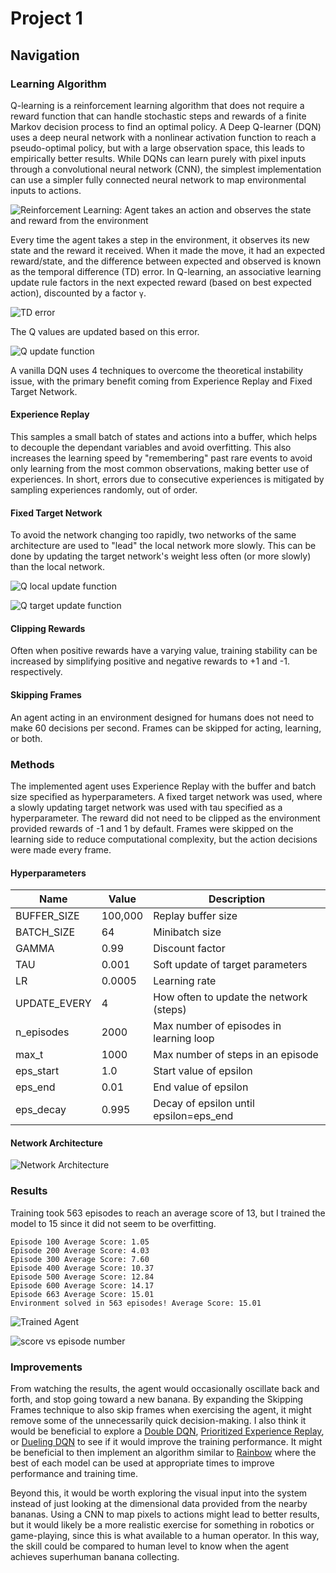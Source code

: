 # Project 1
## Navigation

### Learning Algorithm
Q-learning is a reinforcement learning algorithm that does not require a reward function that can handle stochastic steps and rewards of a finite Markov decision process to find an optimal policy. A Deep Q-learner (DQN) uses a deep neural network with a nonlinear activation function to reach a pseudo-optimal policy, but with a large observation space, this leads to empirically better results. While DQNs can learn purely with pixel inputs through a convolutional neural network (CNN), the simplest implementation can use a simpler fully connected neural network to map environmental inputs to actions.

![Reinforcement Learning: Agent takes an action and observes the state and reward from the environment](images/rl_environment_action.png)

Every time the agent takes a step in the environment, it observes its new state and the reward it received. When it made the move, it had an expected reward/state, and the difference between expected and observed is known as the temporal difference (TD) error. In Q-learning, an associative learning update rule factors in the next expected reward (based on best expected action), discounted by a factor `γ`.

![TD error](https://render.githubusercontent.com/render/math?math=TDerror%20%3D%20target-expected%20%3D%20r_%7Bt%2B1%7D%2B%5Cgamma%20%5Cmax%5Climits_%7Ba'%7DQ(s_%7Bt%2B1%7D%2Ca')-Q(s_t%2Ca_t))


The Q values are updated based on this error.

![Q update function](https://render.githubusercontent.com/render/math?math=Q(s_t%2Ca_t)%20%5Cleftarrow%20Q(s_t%2Ca_t)%20%2B%20%5Calpha%20%5Cleft%20%5B%20r_%7Bt%2B1%7D%2B%5Cgamma%20%5Cmax%5Climits_%7Ba'%7DQ(s_%7Bt%2B1%7D%2Ca')-Q(s_t%2Ca_t)%5Cright%20%5D)



A vanilla DQN uses 4 techniques to overcome the theoretical instability issue, with the primary benefit coming from Experience Replay and Fixed Target Network.

#### Experience Replay
This samples a small batch of states and actions into a buffer, which helps to decouple the dependant variables and avoid overfitting. This also increases the learning speed by "remembering" past rare events to avoid only learning from the most common observations, making better use of experiences. In short, errors due to consecutive experiences is mitigated by sampling experiences randomly, out of order.

#### Fixed Target Network
To avoid the network changing too rapidly, two networks of the same architecture are used to "lead" the local network more slowly. This can be done by updating the target network's weight less often (or more slowly) than the local network.

![Q local update function](https://render.githubusercontent.com/render/math?math=Q_%7Blocal%7D(s_t%2Ca_t)%20%5Cleftarrow%20%5Calpha%20%5Cleft%20%5B%20r_%7Bt%2B1%7D%2B%5Cgamma%20%5Cmax%5Climits_%7Ba'%7DQ_%7Btarget%7D(s_%7Bt%2B1%7D%2Ca')%20%5Cright%20%5D%20%2B%20(1-%5Calpha)%20%5Cleft%20%5B%20Q_%7Blocal%7D(s_t%2Ca_t)%5Cright%20%5D)

![Q target update function](https://render.githubusercontent.com/render/math?math=Q_%7Btarget%7D(s_t%2Ca_t)%20%5Cleftarrow%20%5Ctau%20%5Cleft%20%5BQ_%7Blocal%7D(s_t%2Ca_t)%20%5Cright%20%5D%20%2B%20(1-%5Ctau)%20%5Cleft%20%5B%20Q_%7Btarget%7D(s_t%2Ca_t)%5Cright%20%5D)

#### Clipping Rewards
Often when positive rewards have a varying value, training stability can be increased by simplifying positive and negative rewards to +1 and -1. respectively.

#### Skipping Frames
An agent acting in an environment designed for humans does not need to make 60 decisions per second. Frames can be skipped for acting, learning, or both.

### Methods

The implemented agent uses Experience Replay with the buffer and batch size specified as hyperparameters. A fixed target network was used, where a slowly updating target network was used with tau specified as a hyperparameter. The reward did not need to be clipped as the environment provided rewards of -1 and 1 by default. Frames were skipped on the learning side to reduce computational complexity, but the action decisions were made every frame.

#### Hyperparameters
| Name          | Value   | Description                               |
|---------------|---------|-------------------------------------------|
| BUFFER_SIZE   | 100,000 | Replay buffer size                        |
| BATCH_SIZE    | 64      | Minibatch size                            |
| GAMMA         | 0.99    | Discount factor                           |
| TAU           | 0.001   | Soft update of target parameters          |
| LR            | 0.0005  | Learning rate                             |
| UPDATE_EVERY  | 4       | How often to update the network (steps)   |
| n_episodes    | 2000    | Max number of episodes in learning loop   |
| max_t         | 1000    | Max number of steps in an episode         |
| eps_start     | 1.0     | Start value of epsilon                    |
| eps_end       | 0.01    | End value of epsilon                      |
| eps_decay     | 0.995   | Decay of epsilon until epsilon=eps_end    |

#### Network Architecture
![Network Architecture](images/network_architecture.png)


### Results
Training took 563 episodes to reach an average score of 13, but I trained the model to 15 since it did not seem to be overfitting.

```
Episode 100	Average Score: 1.05
Episode 200	Average Score: 4.03
Episode 300	Average Score: 7.60
Episode 400	Average Score: 10.37
Episode 500	Average Score: 12.84
Episode 600	Average Score: 14.17
Episode 663	Average Score: 15.01
Environment solved in 563 episodes!	Average Score: 15.01
```

![Trained Agent](images/zs_banana.gif)

![score vs episode number](images/score_episode.png)

### Improvements
From watching the results, the agent would occasionally oscillate back and forth, and stop going toward a new banana. By expanding the Skipping Frames technique to also skip frames when exercising the agent, it might remove some of the unnecessarily quick decision-making. I also think it would be beneficial to explore a [Double DQN](https://arxiv.org/abs/1509.06461), [Prioritized Experience Replay](https://arxiv.org/abs/1511.05952), or [Dueling DQN](https://arxiv.org/abs/1511.06581) to see if it would improve the training performance. It might be beneficial to then implement an algorithm similar to [Rainbow](https://arxiv.org/abs/1710.02298) where the best of each model can be used at appropriate times to improve performance and training time.

Beyond this, it would be worth exploring the visual input into the system instead of just looking at the dimensional data provided from the nearby bananas. Using a CNN to map pixels to actions might lead to better results, but it would likely be a more realistic exercise for something in robotics or game-playing, since this is what available to a human operator. In this way, the skill could be compared to human level to know when the agent achieves superhuman banana collecting.